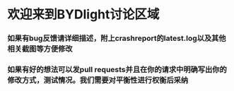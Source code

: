 # 欢迎来到BYDlight讨论区域
### 如果有bug反馈请详细描述，附上crashreport的latest.log以及其他相关截图等方便修改
### 如果有好的想法可以发pull requests并且在你的请求中明确写出你的修改方式，测试情况。我们需要对平衡性进行权衡后采纳
